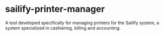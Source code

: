 # sailify-printer-manager
A tool developed specifically for managing printers for the Sailify system, a system specialized in cashiering, billing and accounting.
